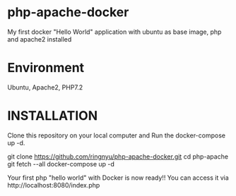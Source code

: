 # php-apache-docker
My first docker "Hello World" application with ubuntu as base image, php and apache2 installed

# Environment
Ubuntu,
Apache2,
PHP7.2

# INSTALLATION
Clone this repository on your local computer and Run the docker-compose up -d.

 git clone https://github.com/ringnyu/php-apache-docker.git
 cd php-apache
 git fetch --all
 docker-compose up -d
 
 Your first php "hello world" with Docker is now ready!! You can access it via http://localhost:8080/index.php
